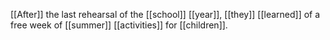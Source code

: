 [[After]] the last rehearsal of the [[school]] [[year]], [[they]] [[learned]] of a free week of [[summer]] [[activities]] for [[children]]. 